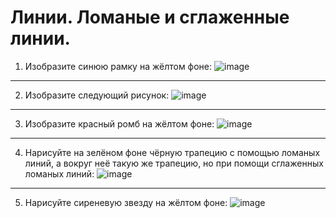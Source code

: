 # Линии. Ломаные и сглаженные линии.
1. Изобразите синюю рамку на жёлтом фоне:
![image](https://github.com/user-attachments/assets/336fcbb6-ecfd-4f4d-bd9c-a0f619db5c6a)
------------------------------------------------------------------------------------------------------
2. Изобразите следующий рисунок:
![image](https://github.com/user-attachments/assets/c849d5a5-7a56-40c9-b4cd-99cd6a627b93)
------------------------------------------------------------------------------------------------------
3. Изобразите красный ромб на жёлтом фоне:
![image](https://github.com/user-attachments/assets/453030d0-ea19-483a-902c-2b6f6ba9aa5c)
------------------------------------------------------------------------------------------------------
4. Нарисуйте на зелёном фоне чёрную трапецию с помощью ломаных линий, а вокруг неё такую же трапецию, но при помощи сглаженных ломаных линий:
![image](https://github.com/user-attachments/assets/b1b77ff1-28eb-49f2-b5e9-a8d53f591639)
------------------------------------------------------------------------------------------------------
5. Нарисуйте сиреневую звезду на жёлтом фоне:
![image](https://github.com/user-attachments/assets/fb00ff09-1ac0-4ec0-ab49-9357a353b152)
